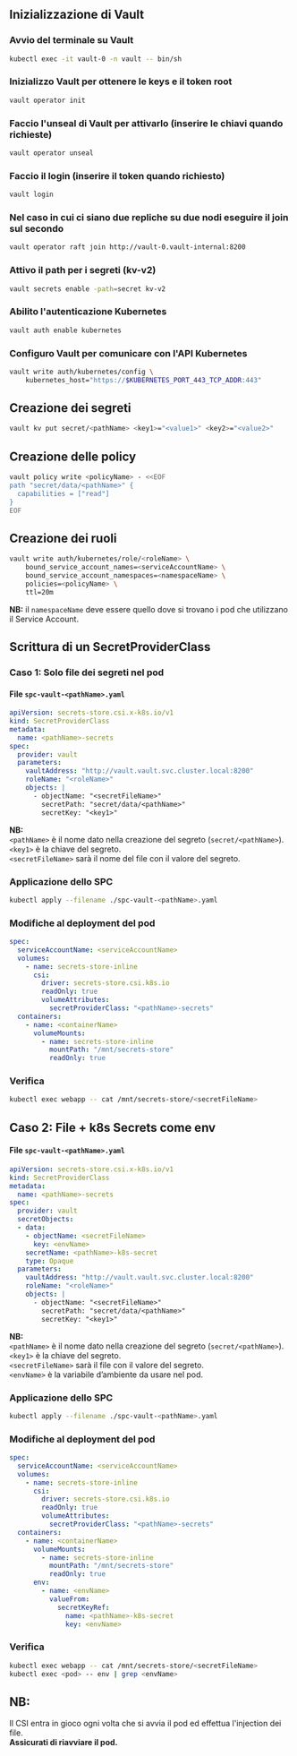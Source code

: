 ## Inizializzazione di Vault

### Avvio del terminale su Vault
```bash
kubectl exec -it vault-0 -n vault -- bin/sh
```

### Inizializzo Vault per ottenere le keys e il token root
```bash
vault operator init
```

### Faccio l'unseal di Vault per attivarlo (inserire le chiavi quando richieste)
```bash
vault operator unseal
```

### Faccio il login (inserire il token quando richiesto)
```bash
vault login
```

### Nel caso in cui ci siano due repliche su due nodi eseguire il join sul secondo
```bash
vault operator raft join http://vault-0.vault-internal:8200
```

### Attivo il path per i segreti (kv-v2)
```bash
vault secrets enable -path=secret kv-v2
```

### Abilito l'autenticazione Kubernetes
```bash
vault auth enable kubernetes
```

### Configuro Vault per comunicare con l'API Kubernetes
```bash
vault write auth/kubernetes/config \
    kubernetes_host="https://$KUBERNETES_PORT_443_TCP_ADDR:443"
```

## Creazione dei segreti
```bash
vault kv put secret/<pathName> <key1>="<value1>" <key2>="<value2>"
```

## Creazione delle policy
```bash
vault policy write <policyName> - <<EOF
path "secret/data/<pathName>" {
  capabilities = ["read"]
}
EOF
```

## Creazione dei ruoli
```bash
vault write auth/kubernetes/role/<roleName> \
    bound_service_account_names=<serviceAccountName> \
    bound_service_account_namespaces=<namespaceName> \
    policies=<policyName> \
    ttl=20m
```
**NB:** il `namespaceName` deve essere quello dove si trovano i pod che utilizzano il Service Account.

## Scrittura di un SecretProviderClass

### Caso 1: Solo file dei segreti nel pod

#### File `spc-vault-<pathName>.yaml`
```yaml
apiVersion: secrets-store.csi.x-k8s.io/v1
kind: SecretProviderClass
metadata:
  name: <pathName>-secrets
spec:
  provider: vault
  parameters:
    vaultAddress: "http://vault.vault.svc.cluster.local:8200"
    roleName: "<roleName>"
    objects: |
      - objectName: "<secretFileName>"
        secretPath: "secret/data/<pathName>"
        secretKey: "<key1>"
```
**NB:**  
`<pathName>` è il nome dato nella creazione del segreto (`secret/<pathName>`).  
`<key1>` è la chiave del segreto.  
`<secretFileName>` sarà il nome del file con il valore del segreto.

### Applicazione dello SPC
```bash
kubectl apply --filename ./spc-vault-<pathName>.yaml
```

### Modifiche al deployment del pod
```yaml
spec:
  serviceAccountName: <serviceAccountName>
  volumes: 
    - name: secrets-store-inline
      csi:
        driver: secrets-store.csi.k8s.io
        readOnly: true
        volumeAttributes:
          secretProviderClass: "<pathName>-secrets"
  containers:
    - name: <containerName>
      volumeMounts:
        - name: secrets-store-inline
          mountPath: "/mnt/secrets-store"
          readOnly: true
```

### Verifica
```bash
kubectl exec webapp -- cat /mnt/secrets-store/<secretFileName>
```

## Caso 2: File + k8s Secrets come env

#### File `spc-vault-<pathName>.yaml`
```yaml
apiVersion: secrets-store.csi.x-k8s.io/v1
kind: SecretProviderClass
metadata:
  name: <pathName>-secrets
spec:
  provider: vault
  secretObjects:
  - data:
    - objectName: <secretFileName>
      key: <envName>
    secretName: <pathName>-k8s-secret
    type: Opaque
  parameters:
    vaultAddress: "http://vault.vault.svc.cluster.local:8200"
    roleName: "<roleName>"
    objects: |
      - objectName: "<secretFileName>"
        secretPath: "secret/data/<pathName>"
        secretKey: "<key1>"
```
**NB:**  
`<pathName>` è il nome dato nella creazione del segreto (`secret/<pathName>`).  
`<key1>` è la chiave del segreto.  
`<secretFileName>` sarà il file con il valore del segreto.  
`<envName>` è la variabile d’ambiente da usare nel pod.

### Applicazione dello SPC
```bash
kubectl apply --filename ./spc-vault-<pathName>.yaml
```

### Modifiche al deployment del pod
```yaml
spec:
  serviceAccountName: <serviceAccountName>
  volumes: 
    - name: secrets-store-inline
      csi:
        driver: secrets-store.csi.k8s.io
        readOnly: true
        volumeAttributes:
          secretProviderClass: "<pathName>-secrets"
  containers:
    - name: <containerName>
      volumeMounts:
        - name: secrets-store-inline
          mountPath: "/mnt/secrets-store"
          readOnly: true
      env:
        - name: <envName>
          valueFrom:
            secretKeyRef:
              name: <pathName>-k8s-secret
              key: <envName>
```

### Verifica
```bash
kubectl exec webapp -- cat /mnt/secrets-store/<secretFileName>
kubectl exec <pod> -- env | grep <envName>
```

## NB:  
Il CSI entra in gioco ogni volta che si avvia il pod ed effettua l'injection dei file.  
**Assicurati di riavviare il pod.**